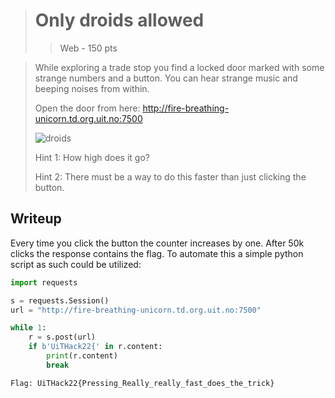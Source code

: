 > # Only droids allowed
> > Web - 150 pts

> While exploring a trade stop you find a locked door marked with some strange numbers and a button.
> You can hear strange music and beeping noises from within.
>
> Open the door from here: http://fire-breathing-unicorn.td.org.uit.no:7500
> 
> ![droids](https://c.tenor.com/8-NM974OdjMAAAAd/star-wars-droids.gif)
> 
> Hint 1: How high does it go?
> 
> Hint 2: There must be a way to do this faster than just clicking the button.

## Writeup

Every time you click the button the counter increases by one.
After 50k clicks the response contains the flag.
To automate this a simple python script as such could be utilized:
```py
import requests

s = requests.Session()
url = "http://fire-breathing-unicorn.td.org.uit.no:7500"

while 1:
    r = s.post(url)
    if b'UiTHack22{' in r.content:
        print(r.content)
        break
```

```
Flag: UiTHack22{Pressing_Really_really_fast_does_the_trick}
```

